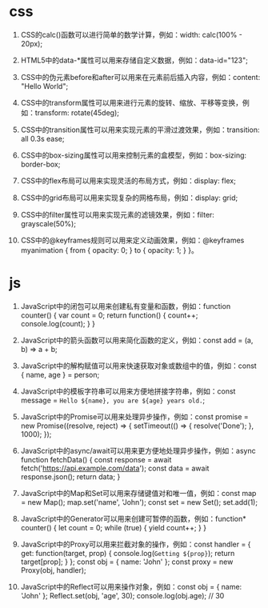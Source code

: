 # css
1. CSS的calc()函数可以进行简单的数学计算，例如：width: calc(100% - 20px);

2. HTML5中的data-*属性可以用来存储自定义数据，例如：data-id="123";

3. CSS中的伪元素before和after可以用来在元素前后插入内容，例如：content: "Hello World";

4. CSS中的transform属性可以用来进行元素的旋转、缩放、平移等变换，例如：transform: rotate(45deg);

5. CSS中的transition属性可以用来实现元素的平滑过渡效果，例如：transition: all 0.3s ease;

6. CSS中的box-sizing属性可以用来控制元素的盒模型，例如：box-sizing: border-box;

7. CSS中的flex布局可以用来实现灵活的布局方式，例如：display: flex;

8. CSS中的grid布局可以用来实现复杂的网格布局，例如：display: grid;

9. CSS中的filter属性可以用来实现元素的滤镜效果，例如：filter: grayscale(50%);

10. CSS中的@keyframes规则可以用来定义动画效果，例如：@keyframes myanimation { from { opacity: 0; } to { opacity: 1; } }。
# js
1. JavaScript中的闭包可以用来创建私有变量和函数，例如：function counter() { var count = 0; return function() { count++; console.log(count); } }

2. JavaScript中的箭头函数可以用来简化函数的定义，例如：const add = (a, b) => a + b;

3. JavaScript中的解构赋值可以用来快速获取对象或数组中的值，例如：const { name, age } = person;

4. JavaScript中的模板字符串可以用来方便地拼接字符串，例如：const message = `Hello ${name}, you are ${age} years old.`;

5. JavaScript中的Promise可以用来处理异步操作，例如：const promise = new Promise((resolve, reject) => { setTimeout(() => { resolve('Done'); }, 1000); });

6. JavaScript中的async/await可以用来更方便地处理异步操作，例如：async function fetchData() { const response = await fetch('https://api.example.com/data'); const data = await response.json(); return data; }

7. JavaScript中的Map和Set可以用来存储键值对和唯一值，例如：const map = new Map(); map.set('name', 'John'); const set = new Set(); set.add(1);

8. JavaScript中的Generator可以用来创建可暂停的函数，例如：function* counter() { let count = 0; while (true) { yield count++; } }

9. JavaScript中的Proxy可以用来拦截对象的操作，例如：const handler = { get: function(target, prop) { console.log(`Getting ${prop}`); return target[prop]; } }; const obj = { name: 'John' }; const proxy = new Proxy(obj, handler);

10. JavaScript中的Reflect可以用来操作对象，例如：const obj = { name: 'John' }; Reflect.set(obj, 'age', 30); console.log(obj.age); // 30
